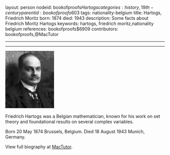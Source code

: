 layout: person
nodeid: bookofproofs$Hartogs
categories: history,19th-century
parentid: bookofproofs$603
tags: nationality-belgium
title: Hartogs, Friedrich Moritz
born: 1874
died: 1943
description: Some facts about Friedrich Moritz Hartogs
keywords: hartogs, friedrich moritz,nationality belgium
references: bookofproofs$6909
contributors: bookofproofs,@MacTutor

---


---

![Hartogs.jpg](https://github.com/bookofproofs/bookofproofs.github.io/blob/main/_sources/_assets/images/portraits/Hartogs.jpg?raw=true)

Friedrich  Hartogs was a Belgian mathematician, known for his work on set theory and foundational results on several complex variables.

Born 20 May 1874 Brussels, Belgium. Died 18 August 1943 Munich, Germany.


View full biography at [MacTutor](https://mathshistory.st-andrews.ac.uk/Biographies/Hartogs/).